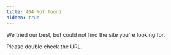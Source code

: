 ```yaml
---
title: 404 Not found
hidden: true
---
```


We tried our best, but could not find the site you're looking for.

Please double check the URL.
